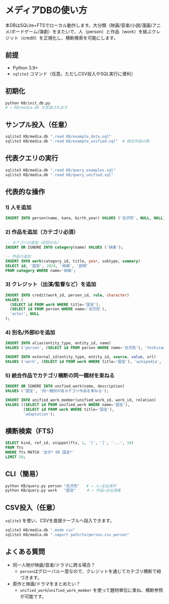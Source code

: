 # メディアDBの使い方

本DBはSQLite+FTSでローカル動作します。大分類（映画/音楽/小説/漫画/アニメ/ボードゲーム/演劇）をまたいで、人（person）と作品（work）を結ぶクレジット（credit）を正規化し、横断検索を可能にします。

## 前提
- Python 3.9+
- `sqlite3` コマンド（任意。ただしCSV投入やSQL実行に便利）

## 初期化
```bash
python KB/init_db.py
# → KB/media.db が生成されます
```

## サンプル投入（任意）
```bash
sqlite3 KB/media.db ".read KB/example_data.sql"
sqlite3 KB/media.db ".read KB/example_unified.sql"  # 統合作品の例
```

## 代表クエリの実行
```bash
sqlite3 KB/media.db ".read KB/query_examples.sql"
sqlite3 KB/media.db ".read KB/query_unified.sql"
```

## 代表的な操作

### 1) 人を追加
```sql
INSERT INTO person(name, kana, birth_year) VALUES ('吉沢亮', NULL, NULL);
```

### 2) 作品を追加（カテゴリ必須）
```sql
-- カテゴリの追加（初回のみ）
INSERT OR IGNORE INTO category(name) VALUES ('映画');

-- 作品の追加
INSERT INTO work(category_id, title, year, subtype, summary)
SELECT id, '国宝', 2024, '映画', '説明'
FROM category WHERE name='映画';
```

### 3) クレジット（出演/監督など）を追加
```sql
INSERT INTO credit(work_id, person_id, role, character)
VALUES (
  (SELECT id FROM work WHERE title='国宝'),
  (SELECT id FROM person WHERE name='吉沢亮'),
  'actor', NULL
);
```

### 4) 別名/外部IDを追加
```sql
INSERT INTO alias(entity_type, entity_id, name)
VALUES ('person', (SELECT id FROM person WHERE name='吉沢亮'), 'Yoshizawa Ryo');

INSERT INTO external_id(entity_type, entity_id, source, value, url)
VALUES ('work', (SELECT id FROM work WHERE title='国宝'), 'wikipedia', '国宝_(映画)', 'https://...');
```

### 5) 統合作品でカテゴリ横断の同一題材を束ねる
```sql
INSERT OR IGNORE INTO unified_work(name, description)
VALUES ('国宝', '同一題材の各カテゴリ作品を束ねる');

INSERT INTO unified_work_member(unified_work_id, work_id, relation)
VALUES ((SELECT id FROM unified_work WHERE name='国宝'),
        (SELECT id FROM work WHERE title='国宝'),
        'adaptation');
```

## 横断検索（FTS）
```sql
SELECT kind, ref_id, snippet(fts, 1, '[', ']', '...', 10)
FROM fts
WHERE fts MATCH '吉沢* OR 国宝*'
LIMIT 50;
```

## CLI（簡易）
```bash
python KB/query.py person "吉沢亮"   # → 人→全出演作
python KB/query.py work   "国宝"     # → 作品→全出演者
```

## CSV投入（任意）
`sqlite3` を使い、CSVを直接テーブルへ投入できます。
```bash
sqlite3 KB/media.db ".mode csv"
sqlite3 KB/media.db ".import path/to/person.csv person"
```

## よくある質問
- 同一人物が映画/音楽/ドラマに跨る場合？
  - `person`はグローバル一意なので、クレジットを通じてカテゴリ横断で紐づきます。
- 原作と映画/ドラマをまとめたい？
  - `unified_work`/`unified_work_member` を使って題材単位に束ね、横断参照が可能です。

